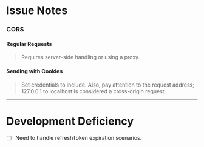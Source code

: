 # Issue Notes

### CORS

#### Regular Requests

> Requires server-side handling or using a proxy.

#### Sending with Cookies

> Set credentials to include. Also, pay attention to the request address; 127.0.0.1 to localhost is considered a cross-origin request.

---

# Development Deficiency

- [ ] Need to handle refreshToken expiration scenarios.